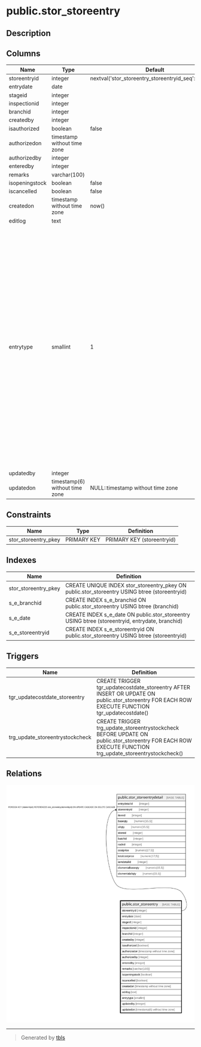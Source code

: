 # public.stor_storeentry

## Description

## Columns

| Name | Type | Default | Nullable | Children | Parents | Comment |
| ---- | ---- | ------- | -------- | -------- | ------- | ------- |
| storeentryid | integer | nextval('stor_storeentry_storeentryid_seq'::regclass) | false | [public.stor_storeentrydetail](public.stor_storeentrydetail.md) |  |  |
| entrydate | date |  | true |  |  |  |
| stageid | integer |  | true |  |  |  |
| inspectionid | integer |  | true |  |  |  |
| branchid | integer |  | true |  |  |  |
| createdby | integer |  | true |  |  |  |
| isauthorized | boolean | false | false |  |  |  |
| authorizedon | timestamp without time zone |  | true |  |  |  |
| authorizedby | integer |  | true |  |  |  |
| enteredby | integer |  | true |  |  |  |
| remarks | varchar(100) |  | true |  |  |  |
| isopeningstock | boolean | false | false |  |  |  |
| iscancelled | boolean | false | false |  |  |  |
| createdon | timestamp without time zone | now() | true |  |  |  |
| editlog | text |  | true |  |  |  |
| entrytype | smallint | 1 | true |  |  | 1=openingstock, <br>2=inspectionaftermrn, <br>3=production If movetostore after production, <br>4=inspectionBeforemrn, <br>5=Rejected Qty from the produced qty during production moved to rejection store, <br>6=Rejected Qty from the consumed qty during production moved to rejection store, <br>7= Scrap Qty From Consumed Qty During Production, <br>8=production If movetostore after obWork/WorkOrder, <br>9=Rejected Qty from the produced qty during JobWork/WorkOrder moved to rejection store,<br>10=Rejected Qty From consumed qty during jobwork/WorkOrder, <br>11= Scrap Qty From Consumed Qty During Jobwork/WorkOrder, <br>12= Store Entry Against Qlty Inspection(Production),<br>13= Store Entry From Trading Excise Opening Invoice<br> |
| updatedby | integer |  | true |  |  |  |
| updatedon | timestamp(6) without time zone | NULL::timestamp without time zone | true |  |  |  |

## Constraints

| Name | Type | Definition |
| ---- | ---- | ---------- |
| stor_storeentry_pkey | PRIMARY KEY | PRIMARY KEY (storeentryid) |

## Indexes

| Name | Definition |
| ---- | ---------- |
| stor_storeentry_pkey | CREATE UNIQUE INDEX stor_storeentry_pkey ON public.stor_storeentry USING btree (storeentryid) |
| s_e_branchid | CREATE INDEX s_e_branchid ON public.stor_storeentry USING btree (branchid) |
| s_e_date | CREATE INDEX s_e_date ON public.stor_storeentry USING btree (storeentryid, entrydate, branchid) |
| s_e_storeentryid | CREATE INDEX s_e_storeentryid ON public.stor_storeentry USING btree (storeentryid) |

## Triggers

| Name | Definition |
| ---- | ---------- |
| tgr_updatecostdate_storeentry | CREATE TRIGGER tgr_updatecostdate_storeentry AFTER INSERT OR UPDATE ON public.stor_storeentry FOR EACH ROW EXECUTE FUNCTION tgr_updatecostdate() |
| trg_update_storeentrystockcheck | CREATE TRIGGER trg_update_storeentrystockcheck BEFORE UPDATE ON public.stor_storeentry FOR EACH ROW EXECUTE FUNCTION trg_update_storeentrystockcheck() |

## Relations

![er](public.stor_storeentry.svg)

---

> Generated by [tbls](https://github.com/k1LoW/tbls)
